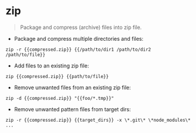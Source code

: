 # zip

> Package and compress (archive) files into zip file.

- Package and compress multiple directories and files:

`zip -r {{compressed.zip}} {{/path/to/dir1 /path/to/dir2 /path/to/file}}`

- Add files to an existing zip file:

`zip {{compressed.zip}} {{path/to/file}}`

- Remove unwanted files from an existing zip file:

`zip -d {{compressed.zip}} "{{foo/*.tmp}}"`

- Remove unwanted pattern files from target dirs:

`zip -r {{compressed.zip}} {{target_dirs}} -x \*.git\* \*node_modules\* ...`
